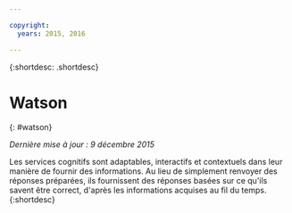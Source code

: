 ```yaml
---

copyright:
  years: 2015, 2016

---
```


{:shortdesc: .shortdesc} 

# Watson
{: #watson}

*Dernière mise à jour : 9 décembre 2015*

Les services cognitifs sont adaptables, interactifs et contextuels dans leur manière de fournir des
  informations. Au lieu de simplement renvoyer des réponses préparées, ils fournissent des réponses basées sur
ce qu'ils savent être correct, d'après les informations acquises au fil du temps.
{:shortdesc}




